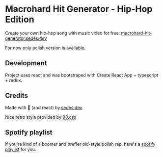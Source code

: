 # Macrohard Hit Generator - Hip-Hop Edition

Create your own hip-hop song with music video for free: [macrohard-hit-generator.sedes.dev](https://macrohard-hit-generator.sedes.dev)

For now only polish version is available.

## Development

Project uses react and was bootstraped with Create React App + typescript + redux.

## Credits

Made with 💩 (and react) by [sedes.dev](https://sedes.dev).

Nice retro style provided by [98.css](https://jdan.github.io/98.css/)

## Spotify playlist

If you're kind of a boomer and preffer old-style polish rap, here's a [spotify playlist](https://open.spotify.com/playlist/4mTbaoYXTfqrAjn47j11GY?si=c0ed181f30ca43f2) for you.

